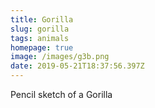 ```yaml
---
title: Gorilla
slug: gorilla
tags: animals
homepage: true
image: /images/g3b.png
date: 2019-05-21T18:37:56.397Z
---
```

Pencil sketch of a Gorilla
